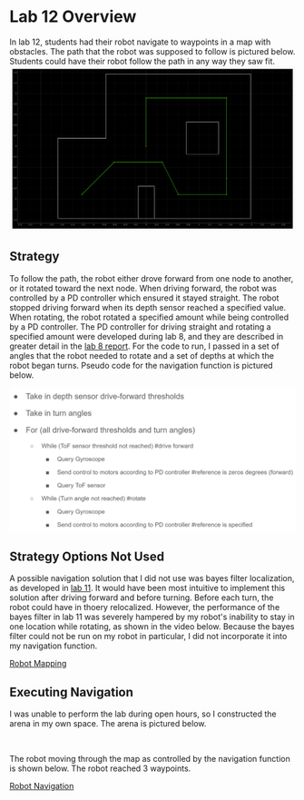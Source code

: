 # Lab 12 Overview
In lab 12, students had their robot navigate to waypoints in a map with obstacles. The path that the robot was supposed to follow is pictured below. Students could have their robot follow the path in any way they saw fit. 
<img src="map.PNG" class="img-responsive" alt="" width= 800>

## Strategy
To follow the path, the robot either drove forward from one node to another, or it rotated toward the next node. When driving forward, the robot was controlled by a PD controller which ensured it stayed straight. The robot stopped driving forward when its depth sensor reached a specified value. When rotating, the robot rotated a specified amount while being controlled by a PD controller. The PD controller for driving straight and rotating a specified amount were developed during lab 8, and they are described in greater detail in the [lab 8 report](https://gabemitchell23.github.io/gfm48FastRobots/Lab8/lab8Writeup.html). For the code to run, I passed in a set of angles that the robot needed to rotate and a set of depths at which the robot began turns. Pseudo code for the navigation function is pictured below. 

<img src="pseudo.PNG" class="img-responsive" alt="" width= 800>

## Strategy Options Not Used
A possible navigation solution that I did not use was bayes filter localization, as developed in [lab 11](https://gabemitchell23.github.io/gfm48FastRobots/Lab11/lab11Writeup.html). It would have been most intuitive to implement this solution after driving forward and before turning. Before each turn, the robot could have in thoery relocalized. However, the performance of the bayes filter in lab 11 was severely hampered by my robot's inability to stay in one location while rotating, as shown in the video below. Because the bayes filter could not be run on my robot in particular, I did not incorporate it into my navigation function. 

[Robot Mapping](https://youtube.com/shorts/OlS8EkI7f7w?feature=share)

## Executing Navigation
I was unable to perform the lab during open hours, so I constructed the arena in my own space. The arena is pictured below. 

<img src="arena_set.PNG" class="img-responsive" alt="" width= 1000>

The robot moving through the map as controlled by the navigation function is shown below. The robot reached 3 waypoints. 

[Robot Navigation](https://studio.youtube.com/video/WWS3_pg9Sys/edit)
